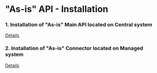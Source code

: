 # "As-is" API - Installation

### 1. Installation of "As-is" Main API located on Central system
[Details](/inst/asis/cen.md)

### 2. Installation of "As-is" Connector located on Managed system
[Details](/inst/asis/man.md)
